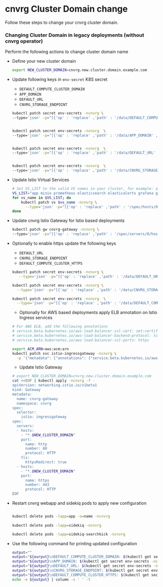 # cnvrg Cluster Domain change

Follow these steps to change your cnvrg cluster domain.

### Changing Cluster Domain in legacy deployments  (without cnvrg operator)

Perform the following actions to change cluster domain name
- Define your new cluster domain 
    ```bash
    export NEW_CLUSTER_DOMAIN=cnvrg.new.cluster.domain.example.com 
    ```
- Update following keys in `env-secret` K8S secret
    - `DEFAULT_COMPUTE_CLUSTER_DOMAIN`
    - `APP_DOMAIN`
    - `DEFAULT_URL`
    - `CNVRG_STORAGE_ENDPOINT`
    ```bash
    kubectl patch secret env-secrets -ncnvrg \
    --type='json' -p="[{'op' : 'replace' ,'path' : '/data/DEFAULT_COMPUTE_CLUSTER_DOMAIN' ,'value' : '$(printf $NEW_CLUSTER_DOMAIN | base64)'}]"
    
    
    kubectl patch secret env-secrets -ncnvrg  \
    --type='json' -p="[{'op' : 'replace' ,'path' : '/data/APP_DOMAIN' ,'value' : '$(printf app.$NEW_CLUSTER_DOMAIN | base64)'}]"
    
    
    kubectl patch secret env-secrets -ncnvrg  \
    --type='json' -p="[{'op' : 'replace' ,'path' : '/data/DEFAULT_URL' ,'value' : '$(printf http://app.$NEW_CLUSTER_DOMAIN | base64)'}]"
    
    
    kubectl patch secret env-secrets -ncnvrg  \
    --type='json' -p="[{'op' : 'replace' ,'path' : '/data/CNVRG_STORAGE_ENDPOINT' ,'value' : '$(printf http://minio.$NEW_CLUSTER_DOMAIN | base64)'}]"	
    ```
- Update Istio Virtual Services  
    ```bash
    # Set VS_LIST to the valid VS names in your cluster, for example: app minio prometheus elasticsearch elasticalerts grafana grafana routing-service
    VS_LIST="app minio prometheus elasticsearch elasticalerts grafana grafana routing-service"
    for vs_name in $VS_LIST; do
        kubectl patch vs $vs_name -ncnvrg \
          --type='json' -p="[{'op' : 'replace' ,'path' : '/spec/hosts/0' ,'value' : '$vs_name.$NEW_CLUSTER_DOMAIN'}]"
    done
  
    ```  

- Update cnvrg Istio Gateway for Istio based deployments
    ```bash 
    kubectl patch gw cnvrg-gateway -ncnvrg \
	--type='json' -p="[{'op' : 'replace' ,'path' : '/spec/servers/0/hosts/0' ,'value' : '*.$NEW_CLUSTER_DOMAIN'}]"
    ``` 

- Optionally to enable https update the following keys 
    - `DEFAULT_URL`
    - `CNVRG_STORAGE_ENDPOINT`
    - `DEFAULT_COMPUTE_CLUSTER_HTTPS`
    ```bash
    kubectl patch secret env-secrets -ncnvrg \
       --type='json' -p="[{'op' : 'replace' ,'path' : '/data/DEFAULT_URL' ,'value' : '$(printf https://app.$NEW_CLUSTER_DOMAIN | base64)'}]"
    
    kubectl patch secret env-secrets -ncnvrg \
      --type='json' -p="[{'op' : 'replace' ,'path' : '/data/CNVRG_STORAGE_ENDPOINT' ,'value' : '$(printf https://minio.$NEW_CLUSTER_DOMAIN | base64)'}]"
    
    kubectl patch secret env-secrets -ncnvrg  \
      --type='json' -p="[{'op' : 'replace' ,'path' : '/data/DEFAULT_COMPUTE_CLUSTER_HTTPS' ,'value' : '$(printf true | base64)'}]"
    ```
    - Optionally for AWS based deployments apply ELB annotation on Istio Ingress services
    ```bash
    # For AWS ELB, add the following annotations
    # service.beta.kubernetes.io/aws-load-balancer-ssl-cert: set:certificate:aws:acm:arn
    # service.beta.kubernetes.io/aws-load-balancer-backend-protocol: tcp
    # service.beta.kubernetes.io/aws-load-balancer-ssl-ports: https
    
    export ACM_ARN=aws:acm:arn
    kubectl patch svc istio-ingressgateway -ncnvrg \
      -p '{"metadata": {"annotations": {"service.beta.kubernetes.io/aws-load-balancer-backend-protocol": "tcp","service.beta.kubernetes.io/aws-load-balancer-ssl-cert": "'$ACM_ARN'","service.beta.kubernetes.io/aws-load-balancer-ssl-ports": "https"}}}'
    
    ```
    - Update Istio Gateway 
    ```bash
    # export NEW_CLUSTER_DOMAIN=cnvrg.new.cluster.domain.example.com
    cat <<EOF | kubectl apply -ncnvrg -f -
    apiVersion: networking.istio.io/v1beta1
    kind: Gateway
    metadata:
      name: cnvrg-gateway
      namespace: cnvrg
    spec:
      selector:
        istio: ingressgateway
    spec:
      servers:
      - hosts:
        - "*.$NEW_CLUSTER_DOMAIN"
        port:
          name: http
          number: 80
          protocol: HTTP
        tls:
          httpsRedirect: true
      - hosts:
        - "*.$NEW_CLUSTER_DOMAIN"
        port:
          name: https
          number: 443
          protocol: HTTP
    EOF
    
    ```  

- Restart cnvrg webapp and sidekiq pods to apply new configuration 
    ```bash
    
    kubectl delete pods -lapp=app -o=name -ncnvrg
     
    kubectl delete pods -lapp=sidekiq -ncnvrg
    
    kubectl delete pods -lapp=sidekiq-searchkick -ncnvrg
  	
    ```
  
- Use the following command for printing updated configuration
    ```bash
  	output=""
    output="${ourput}\nDEFAULT_COMPUTE_CLUSTER_DOMAIN: $(kubectl get secret env-secrets -ncnvrg -o jsonpath='{.data.DEFAULT_COMPUTE_CLUSTER_DOMAIN}' | base64 -d)"
    output="${output}\nAPP_DOMAIN: $(kubectl get secret env-secrets -ncnvrg -o jsonpath='{.data.APP_DOMAIN}' | base64 -d)"
    output="${output}\nDEFAULT_URL: $(kubectl get secret env-secrets -ncnvrg -o jsonpath='{.data.DEFAULT_URL}' | base64 -d)"
    output="${output}\nCNVRG_STORAGE_ENDPOINT: $(kubectl get secret env-secrets -ncnvrg -o jsonpath='{.data.CNVRG_STORAGE_ENDPOINT}' | base64 -d)"
    output="${output}\nDEFAULT_COMPUTE_CLUSTER_HTTPS: $(kubectl get secret env-secrets -ncnvrg -o jsonpath='{.data.DEFAULT_COMPUTE_CLUSTER_HTTPS}' | base64 -d)"
    echo -e ${output} | column -s ' ' -t
    ```